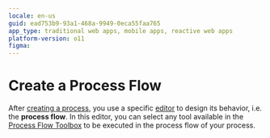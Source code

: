 ```yaml
---
locale: en-us
guid: ead753b9-93a1-468a-9949-0eca55faa765
app_type: traditional web apps, mobile apps, reactive web apps
platform-version: o11
figma:
---
```


# Create a Process Flow

After [creating a process](<../process.md#create-a-process>), you use a specific [editor](<process-flow-editor.md>) to design its behavior, i.e. the **process flow**. In this editor, you can select any tool available in the [Process Flow Toolbox](<process-flow-toolbox.md>) to be executed in the process flow of your process.